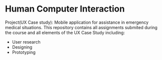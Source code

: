 # Human Computer Interaction
Project(UX Case study): Mobile application for assistance in emergency medical situations.
This repository contains all assignments submited during the course and all elements of the UX Case Study including:
- User research
- Designing 
- Prototyping
